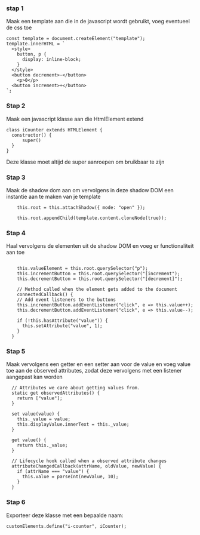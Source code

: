 ### stap 1
Maak een template aan die in de javascript wordt gebruikt, voeg eventueel de css toe

```
const template = document.createElement("template");
template.innerHTML = `
  <style>
    button, p {
      display: inline-block;
    }
  </style>
  <button decrement>-</button>
    <p>0</p>
  <button increment>+</button>
`;
```

### Stap 2
Maak een javascript klasse aan die HtmlElement extend
```
class iCounter extends HTMLElement {
  constructor() {
      super()
  }
}
```

Deze klasse moet altijd de super aanroepen om bruikbaar te zijn

### Stap 3
Maak de shadow dom aan om vervolgens in deze shadow DOM een instantie aan te maken van je template

```
    this.root = this.attachShadow({ mode: "open" });

    this.root.appendChild(template.content.cloneNode(true));
```

### Stap 4
Haal vervolgens de elementen uit de shadow DOM en voeg er functionaliteit aan toe

```
  
    this.valueElement = this.root.querySelector("p");
    this.incrementButton = this.root.querySelector("[increment");
    this.decrementButton = this.root.querySelector("[decrement]");

    // Method called when the element gets added to the document
    connectedCallback() {
    // Add event listeners to the buttons
    this.incrementButton.addEventListener("click", e => this.value++);
    this.decrementButton.addEventListener("click", e => this.value--);

    if (!this.hasAttribute("value")) {
      this.setAttribute("value", 1);
    }
  }
```

### Stap 5
Maak vervolgens een getter en een setter aan voor de value en voeg value toe aan de observed attributes, zodat deze vervolgens met een listener aangepast kan worden

```
  // Attributes we care about getting values from.
  static get observedAttributes() {
    return ["value"];
  }

  set value(value) {
    this._value = value;
    this.displayValue.innerText = this._value;
  }

  get value() {
    return this._value;
  }

  // Lifecycle hook called when a observed attribute changes
  attributeChangedCallback(attrName, oldValue, newValue) {
    if (attrName === "value") {
      this.value = parseInt(newValue, 10);
    }
  }
```

### Stap 6
Exporteer deze klasse met een bepaalde naam:

```
customElements.define("i-counter", iCounter);
```
